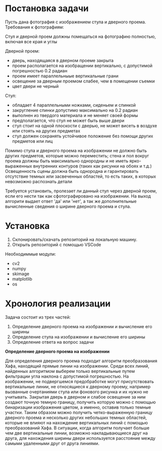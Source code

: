 
# Постановка задачи
Пусть дана фотография с изображением стула и дверного проема. 
Требования к фотографиям:

Стул и дверной проем должны помещаться на фотографию полностью, включая все края и углы

  Дверной проем:
  - дверь, находящаяся в дверном проеме закрыта
  - проем располагается на изобращении вертикально, с допустимой погрешностью 0.2 радиан 
  - проем имеет параллельныые вертикальные грани
  - освещение за дверным проемом слабее, чем в помещении съемки
  - цвет двери не черный
  
  Стул:
  - обладает 4 параллельными ножками, сиденьем и спинкой
  - закругление спинки допустимо максимально на 0.2 радиан
  - выполнен из твердого материала и не меняет своей формы 
  - предполагается, что стул не может быть выше двери 
  - стул стоит на одной плоскости с дверью, не может висеть в воздухе или стоять на других предметах
  - стул должен сохранять устойчивое положение без помощи других предметов или лиц

  Помимо стула и дверного проема на изображении не должно быть других предметов, которые можно переместить; стена и пол вокруг проема должны быть максимально однородны и не иметь ярко-выраженных внутренних контуров (таких как рисунки на обоях и т.д.)
  Освещенность сцены должна быть однородна и гарантировать отсутствие темных или засвеченных областей, то есть таких, в которых невозможно распознать детали

 Требуется установить, пролезает ли данный стул через дверной проем, если его нести так как сфотографировано на изображении. На выход алгорити выдает ответ 'да' или 'нет', а так же дополнительные вычисленные сведения о ширине дверного проема и стула. 

# Установка
1. Склонировать/скачать репозиторий на локальную машину.
2. Открыть репозиторий с помощью VSCode

Необходиммые модули:
 - cv2
 - numpy
 - skimage
 - matplotlib
 - os

# Хронология реализации
Задача состоит из трех частей:
1. Определение дверного проема на изображении и вычисление его ширины
2. Определение стула на изображении и вычисление его ширины
3. Определение ответа на вопрос задачи

**Определение дверного проема на изображении**

 Для определения дверного проема подходит алгоритм преобразования Хафа, находящий прямые линии на изображении. Среди всех линий, найденных алгоритмом выберем только вертикальные путем фильтрации угла наклона с допустимой погрешностью. На изображении, не подвергшемся предобработке могут присутствовать вертикальные линии, не относящиеся к дверному проему, например вызванные очертаниями стула или фонового рисунка и их нужно не учитывать. Закрытая дверь в дверном и слабое освещение за ним создают точную темную границу, получить которую можно с помощью бинаризации изображения цветом, а именно, оставив только темные участки. Таким образом можно получить четко-выраженную границу дверного проема и несколько других небольших темных областей, которые не влияют на нахождение вертикальных линий с помощью преобразований Хафа. В ситуации, когда алгоритм получает больше чем две вертикальные линии, возможно накладывающиеся друг на друга, для нахождения ширины двери используется расстояние между самыми удаленными друг от друга линиями. 
